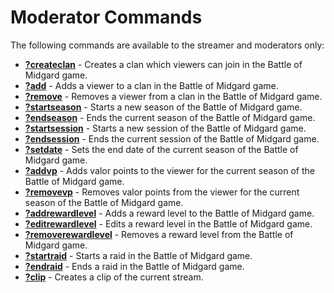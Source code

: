 # Moderator Commands

The following commands are available to the streamer and moderators only:

* **[?createclan](createclan.md)** - Creates a clan which viewers can join in the Battle of Midgard game.
* **[?add](add.md)** - Adds a viewer to a clan in the Battle of Midgard game.
* **[?remove](remove.md)** - Removes a viewer from a clan in the Battle of Midgard game.
* **[?startseason](startseason.md)** - Starts a new season of the Battle of Midgard game.
* **[?endseason](endseason.md)** - Ends the current season of the Battle of Midgard game.
* **[?startsession](startsession.md)** - Starts a new session of the Battle of Midgard game.
* **[?endsession](endsession.md)** - Ends the current session of the Battle of Midgard game.
* **[?setdate](setdate.md)** - Sets the end date of the current season of the Battle of Midgard game.
* **[?addvp](addvp.md)** - Adds valor points to the viewer for the current season of the Battle of Midgard game.
* **[?removevp](removevp.md)** - Removes valor points from the viewer for the current season of the Battle of Midgard game.
* **[?addrewardlevel](addrewardlevel.md)** - Adds a reward level to the Battle of Midgard game.
* **[?editrewardlevel](editrewardlevel.md)** - Edits a reward level in the Battle of Midgard game.
* **[?removerewardlevel](removerewardlevel.md)** - Removes a reward level from the Battle of Midgard game.
* **[?startraid](startraid.md)** - Starts a raid in the Battle of Midgard game.
* **[?endraid](endraid.md)** - Ends a raid in the Battle of Midgard game.
* **[?clip](clip.md)** - Creates a clip of the current stream.